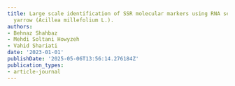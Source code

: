 ```yaml
---
title: Large scale identification of SSR molecular markers using RNA sequencing in
  yarrow (Acillea millefolium L.).
authors:
- Behnaz Shahbaz
- Mehdi Soltani Howyzeh
- Vahid Shariati
date: '2023-01-01'
publishDate: '2025-05-06T13:56:14.276184Z'
publication_types:
- article-journal
---
```

